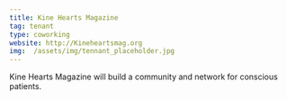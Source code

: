 ```yaml
---
title: Kine Hearts Magazine
tag: tenant
type: coworking
website: http://Kineheartsmag.org
img:  /assets/img/tennant_placeholder.jpg
---
```


Kine Hearts Magazine will build a community and network for conscious patients.
